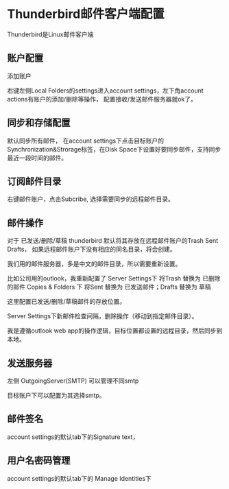 # Thunderbird邮件客户端配置

Thunderbird是Linux邮件客户端

## 账户配置

添加账户

右键左侧Local Folders的settings进入account settings，左下角account actions有账户的添加/删除等操作，
配置接收/发送邮件服务器就ok了。

## 同步和存储配置

默认同步所有邮件，
在account settings下点击目标账户的Synchronization&Strorage标签，在Disk Space下设置好要同步邮件，支持同步最近一段时间的邮件。

## 订阅邮件目录

右键邮件账户，点击Subcribe, 选择需要同步的远程邮件目录。

## 邮件操作

对于 已发送/删除/草稿 
thunderbird 默认将其存放在远程邮件账户的Trash Sent Drafts，
如果远程邮件账户下没有相应的同名目录，将会创建。

我们用的邮件服务器，多是中文的邮件目录，所以需要重新设置。

比如公司用的outlook，我重新配置了
Server Settings下 将Trash 替换为 已删除的邮件
Copies & Folders 下 将Sent 替换为 已发送邮件；Drafts 替换为 草稿



这里配置已发送/删除/草稿邮件的存放位置。

Server Settings下新邮件检查间隔，删除操作（移动到指定邮件目录）。

我是遵循outlook web app的操作逻辑，目标位置都设置的远程目录，然后同步到本地。

## 发送服务器

左侧 OutgoingServer(SMTP) 可以管理不同smtp

目标账户下可以配置为其选择smtp。



## 邮件签名

account settings的默认tab下的Signature text，

## 用户名密码管理

account settings的默认tab下的 Manage Identities下
